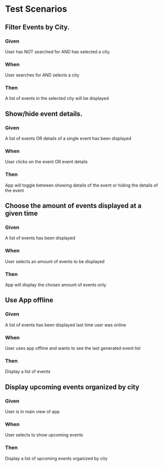 # Test Scenarios

## Filter Events by City.

### Given

User has NOT searched for AND has selected a city.

### When

User searches for AND selects a city

### Then

A list of events in the selected city will be displayed

## Show/hide event details.

### Given

A list of events OR details of a single event has been displayed

### When

User clicks on the event OR event details

### Then

App will toggle between showing details of the event or hiding the details of the event

## Choose the amount of events displayed at a given time

### Given

A list of events has been displayed

### When

User selects an amount of events to be displayed

### Then

App will display the chosen amount of events only

## Use App offline

### Given

A list of events has been displayed last time user was online

### When

User uses app offline and wants to see the last generated event list

### Then

Display a list of events

## Display upcoming events organized by city

### Given

User is in main view of app

### When

User selects to show upcoming events

### Then

Display a list of upcoming events organized by city
